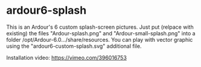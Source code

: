 # ardour6-splash
This is an Ardour's 6 custom splash-screen pictures. Just put (relpace with existing) the files "Ardour-splash.png" and "Ardour-small-splash.png" into a folder /opt/Ardour-6.0.../share/resources. You can play with vector graphic using the "ardour6-custom-splash.svg" additional file.

Installation video:
https://vimeo.com/396016753
